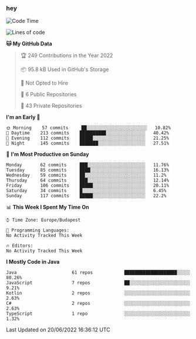 ### hey

<!--START_SECTION:waka-->
![Code Time](http://img.shields.io/badge/Code%20Time-799%20hrs%209%20mins-blue)

![Lines of code](https://img.shields.io/badge/From%20Hello%20World%20I%27ve%20Written-508%20Thousand%20lines%20of%20code-blue)

**🐱 My GitHub Data** 

> 🏆 249 Contributions in the Year 2022
 > 
> 📦 95.8 kB Used in GitHub's Storage 
 > 
> 🚫 Not Opted to Hire
 > 
> 📜 6 Public Repositories 
 > 
> 🔑 43 Private Repositories  
 > 
**I'm an Early 🐤** 

```text
🌞 Morning    57 commits     ██░░░░░░░░░░░░░░░░░░░░░░░   10.82% 
🌆 Daytime    213 commits    ██████████░░░░░░░░░░░░░░░   40.42% 
🌃 Evening    112 commits    █████░░░░░░░░░░░░░░░░░░░░   21.25% 
🌙 Night      145 commits    ███████░░░░░░░░░░░░░░░░░░   27.51%

```
📅 **I'm Most Productive on Sunday** 

```text
Monday       62 commits     ███░░░░░░░░░░░░░░░░░░░░░░   11.76% 
Tuesday      85 commits     ████░░░░░░░░░░░░░░░░░░░░░   16.13% 
Wednesday    59 commits     ██░░░░░░░░░░░░░░░░░░░░░░░   11.2% 
Thursday     64 commits     ███░░░░░░░░░░░░░░░░░░░░░░   12.14% 
Friday       106 commits    █████░░░░░░░░░░░░░░░░░░░░   20.11% 
Saturday     34 commits     █░░░░░░░░░░░░░░░░░░░░░░░░   6.45% 
Sunday       117 commits    █████░░░░░░░░░░░░░░░░░░░░   22.2%

```


📊 **This Week I Spent My Time On** 

```text
⌚︎ Time Zone: Europe/Budapest

💬 Programming Languages: 
No Activity Tracked This Week

🔥 Editors: 
No Activity Tracked This Week

```

**I Mostly Code in Java** 

```text
Java                     61 repos            ████████████████████░░░░░   80.26% 
JavaScript               7 repos             ██░░░░░░░░░░░░░░░░░░░░░░░   9.21% 
Kotlin                   2 repos             ░░░░░░░░░░░░░░░░░░░░░░░░░   2.63% 
C#                       2 repos             ░░░░░░░░░░░░░░░░░░░░░░░░░   2.63% 
TypeScript               1 repo              ░░░░░░░░░░░░░░░░░░░░░░░░░   1.32%

```



 Last Updated on 20/06/2022 16:36:12 UTC
<!--END_SECTION:waka-->
